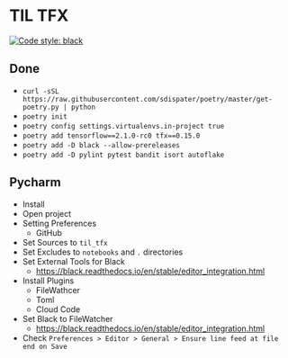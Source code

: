 # TIL TFX

[![Code style: black](https://img.shields.io/badge/code%20style-black-000000.svg)](https://github.com/psf/black)

## Done

- `curl -sSL https://raw.githubusercontent.com/sdispater/poetry/master/get-poetry.py | python`
- `poetry init`
- `poetry config settings.virtualenvs.in-project true`
- `poetry add tensorflow==2.1.0-rc0 tfx==0.15.0`
- `poetry add -D black --allow-prereleases`
- `poetry add -D pylint pytest bandit isort autoflake`

## Pycharm

- Install
- Open project
- Setting Preferences
    - GitHub
- Set Sources to `til_tfx`
- Set Excludes to `notebooks` and `.` directories 
- Set External Tools for Black
    - https://black.readthedocs.io/en/stable/editor_integration.html
- Install Plugins
    - FileWathcer
    - Toml
    - Cloud Code
- Set Black to FileWatcher
    - https://black.readthedocs.io/en/stable/editor_integration.html
- Check `Preferences > Editor > General > Ensure line feed at file end on Save`
